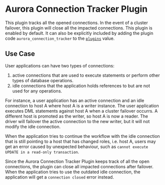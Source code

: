 # Aurora Connection Tracker Plugin

This plugin tracks all the opened connections. In the event of a cluster failover, this plugin will close all the impacted connections.
This plugin is enabled by default. It can also be explicitly included by adding the plugin code `aurora_connection_tracker` to the [`plugins`](../UsingThePythonDriver.md#connection-plugin-manager-parameters) value.

## Use Case
User applications can have two types of connections:

1. active connections that are used to execute statements or perform other types of database operations.
2. idle connections that the application holds references to but are not used for any operations.

For instance, a user application has an active connection and an idle connection to host A where host A is a writer instance. The user application executes DML statements against host A when a cluster failover occurrs. A different host is promoted as the writer, so host A is now a reader. The driver will failover the active connection to the new writer, but it will not modify the idle connection.

When the application tries to continue the workflow with the idle connection that is still pointing to a host that has changed roles, i.e. host A, users may get an error caused by unexpected behaviour, such as `cannot execute UPDATE in a read-only transaction`.

Since the Aurora Connection Tracker Plugin keeps track of all the open connections, the plugin can close all impacted connections after failover.
When the application tries to use the outdated idle connection, the application will get a `connection closed` error instead.
